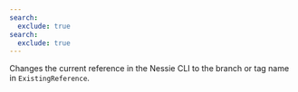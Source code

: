 ```yaml
---
search:
  exclude: true
search:
  exclude: true
---
```

<!--start-->

Changes the current reference in the Nessie CLI to the branch or tag name in `ExistingReference`.
